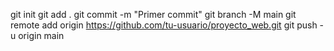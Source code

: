 git init
git add .
git commit -m "Primer commit"
git branch -M main
git remote add origin https://github.com/tu-usuario/proyecto_web.git
git push -u origin main
